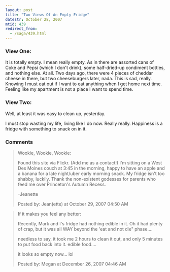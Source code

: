 ```yaml
---
layout: post
title: "Two Views Of An Empty Fridge"
datestr: October 28, 2007
mtid: 439
redirect_from:
  - /saga/439.html
---
```


### View One:

It is totally empty.  I mean really empty.  As in there are assorted cans of Coke and Pepsi (which I don't drink), some half-dried-up condiment bottles, and nothing else.  At all.  Two days ago, there were 4 pieces of cheddar cheese in there, but two cheeseburgers later, nada.  This is sad, really.  Knowing I must eat out if I want to eat anything when I get home next time.  Feeling like my apartment is not a place I want to spend time.

### View Two:

Well, at least it was easy to clean up, yesterday.

I must stop wasting my life, living like I do now.  Really really.  Happiness is a fridge with something to snack on in it.

### Comments

<blockquote>
Wookie, Wookie, Wookie:

Found this site via Flickr. (Add me as a contact!) I'm sitting on a West Des Moines couch at 3:45 in the morning, happy to have an apple and a banana for a late night/uber early morning snack. My fridge isn't too shabby, luckily. Thank the non-existent godesses for parents who feed me over Princeton's Autumn Recess. 

-Jeanette
<div class="comment-meta">Posted by: Jean(ette) at October 29, 2007 04:50 AM</div> </blockquote>

<blockquote>
If it makes you feel any better:

Recently, Mark and I's fridge had nothing edible in it. Oh it had plenty of crap, but it was all WAY beyond the 'eat and not die" phase....

needless to say, it took me 2 hours to clean it out, and only 5 minutes to put food back into it. edible food....

it looks so empty now... lol
<div class="comment-meta">Posted by: Megan at December 26, 2007 04:46 AM</div> </blockquote>

